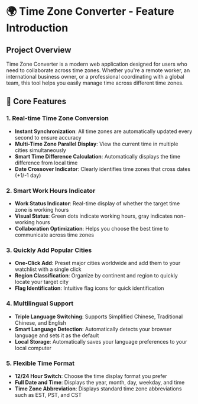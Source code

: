 # 🌍 Time Zone Converter - Feature Introduction

## Project Overview

Time Zone Converter is a modern web application designed for users who need to collaborate across time zones. Whether you're a remote worker, an international business owner, or a professional coordinating with a global team, this tool helps you easily manage time across different time zones.

## 🚀 Core Features

### 1. Real-time Time Zone Conversion
- **Instant Synchronization**: All time zones are automatically updated every second to ensure accuracy
- **Multi-Time Zone Parallel Display**: View the current time in multiple cities simultaneously
- **Smart Time Difference Calculation**: Automatically displays the time difference from local time
- **Date Crossover Indicator**: Clearly identifies time zones that cross dates (+1/-1 day)

### 2. Smart Work Hours Indicator
- **Work Status Indicator**: Real-time display of whether the target time zone is working hours
- **Visual Status**: Green dots indicate working hours, gray indicates non-working hours
- **Collaboration Optimization**: Helps you choose the best time to communicate across time zones

### 3. Quickly Add Popular Cities
- **One-Click Add**: Preset major cities worldwide and add them to your watchlist with a single click
- **Region Classification**: Organize by continent and region to quickly locate your target city
- **Flag Identification**: Intuitive flag icons for quick identification

### 4. Multilingual Support
- **Triple Language Switching**: Supports Simplified Chinese, Traditional Chinese, and English
- **Smart Language Detection**: Automatically detects your browser language and sets it as the default
- **Local Storage**: Automatically saves your language preferences to your local computer

### 5. Flexible Time Format
- **12/24 Hour Switch**: Choose the time display format you prefer
- **Full Date and Time**: Displays the year, month, day, weekday, and time
- **Time Zone Abbreviation**: Displays standard time zone abbreviations such as EST, PST, and CST
